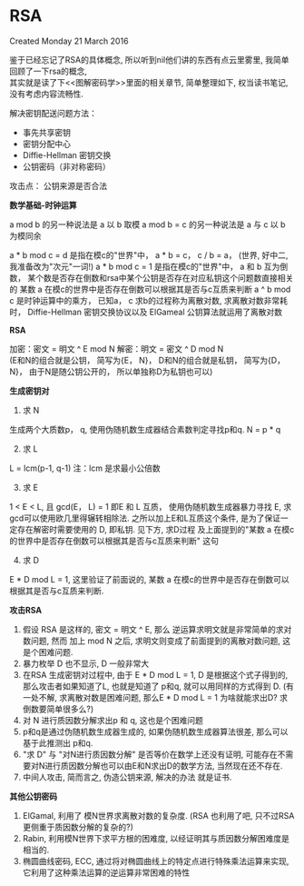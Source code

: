 RSA
===
Created Monday 21 March 2016

鉴于已经忘记了RSA的具体概念, 所以听到nil他们讲的东西有点云里雾里, 我简单回顾了一下rsa的概念,  
其实就是读了下<<图解密码学>>里面的相关章节, 简单整理如下, 权当读书笔记, 没有考虑内容流畅性.  

解决密钥配送问题方法：

* 事先共享密钥
* 密钥分配中心
* Diffie-Hellman 密钥交换
* 公钥密码（非对称密码）

攻击点：
公钥来源是否合法

**数学基础-时钟运算**  

a mod b 的另一种说法是 a 以 b 取模
a mod b = c 的另一种说法是 a 与 c 以 b 为模同余

a * b mod c = d 是指在模c的"世界"中，  a * b = c， c / b = a，  (世界, 好中二, 我准备改为"次元"一词!)
a * b mod c = 1 是指在模c的"世界"中， a 和 b 互为倒数， 某个数是否存在倒数和rsa中某个公钥是否存在对应私钥这个问题数直接相关的
某数 a 在模c的世界中是否存在倒数可以根据其是否与c互质来判断
a ^ b mod c 是时钟运算中的乘方， 已知a， c 求b的过程称为离散对数, 求离散对数非常耗时， Diffie-Hellman 密钥交换协议以及 ElGameal 公钥算法就运用了离散对数

**RSA**  

加密：密文 = 明文 ^ E mod N 
解密：明文 = 密文 ^ D mod N  
(E和N的组合就是公钥， 简写为{E， N}， D和N的组合就是私钥， 简写为{D， N}， 由于N是随公钥公开的， 所以单独称D为私钥也可以)  

**生成密钥对**  

1. 求 N 

生成两个大质数p， q,  使用伪随机数生成器结合素数判定寻找p和q.
N = p * q

2. 求 L

L = lcm(p-1, q-1)  注：lcm 是求最小公倍数 

3. 求 E

 1 < E < L, 且 gcd(E， L) = 1 即E 和 L 互质， 使用伪随机数生成器暴力寻找 E, 求gcd可以使用欧几里得辗转相除法.
之所以加上E和L互质这个条件, 是为了保证一定存在解密时需要使用的 D, 即私钥. 见下方, 求D过程 及上面提到的"某数 a 在模c的世界中是否存在倒数可以根据其是否与c互质来判断" 这句

4. 求 D

 E * D mod L = 1, 这里验证了前面说的, 某数 a 在模c的世界中是否存在倒数可以根据其是否与c互质来判断.

**攻击RSA**  

1. 假设 RSA 是这样的, 密文 = 明文 ^ E,  那么 逆运算求明文就是非常简单的求对数问题, 然而 加上 mod N 之后, 求明文则变成了前面提到的离散对数问题, 这是个困难问题.
2. 暴力枚举 D 也不显示, D 一般非常大
3. 在RSA 生成密钥对过程中, 由于 E * D mod L = 1, D 是根据这个式子得到的, 那么攻击者如果知道了L, 也就是知道了 p和q, 就可以用同样的方式得到 D. (有一处不解, 求离散对数是困难问题, 那么E * D mod L = 1 为啥就能求出D? 求倒数要简单很多么?)
4. 对 N 进行质因数分解求出p 和 q, 这也是个困难问题
5. p和q是通过伪随机数生成器生成的, 如果伪随机数生成器算法很差, 那么可以基于此推测出 p和q.
6. "求 D" 与 "对N进行质因数分解" 是否等价在数学上还没有证明, 可能存在不需要对N进行质因数分解也可以由E和N求出D的数学方法, 当然现在还不存在.
7. 中间人攻击, 简而言之, 伪造公钥来源, 解决的办法 就是证书.


**其他公钥密码**  

1. ElGamal, 利用了 模N世界求离散对数的复杂度. (RSA 也利用了吧, 只不过RSA更侧重于质因数分解的复杂的?)
2. Rabin, 利用模N世界下求平方根的困难度, 以经证明其与质因数分解困难度是相当的.
3. 椭圆曲线密码, ECC, 通过将对椭圆曲线上的特定点进行特殊乘法运算来实现, 它利用了这种乘法运算的逆运算非常困难的特性




